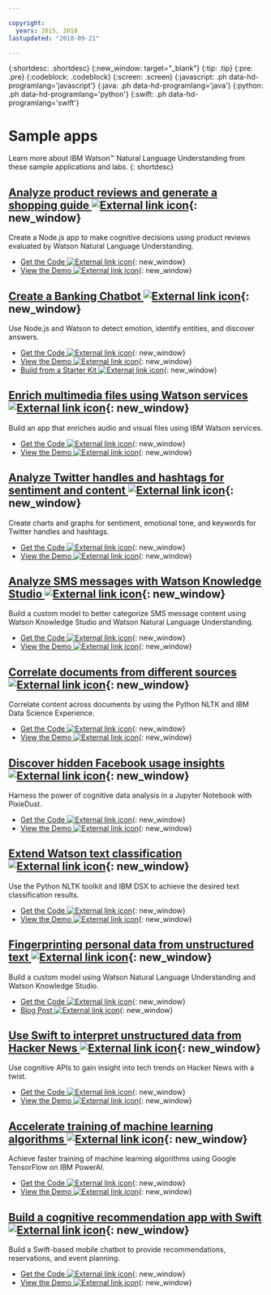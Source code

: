```yaml
---

copyright:
  years: 2015, 2018
lastupdated: "2018-09-21"

---
```


{:shortdesc: .shortdesc}
{:new_window: target="_blank"}
{:tip: .tip}
{:pre: .pre}
{:codeblock: .codeblock}
{:screen: .screen}
{:javascript: .ph data-hd-programlang='javascript'}
{:java: .ph data-hd-programlang='java'}
{:python: .ph data-hd-programlang='python'}
{:swift: .ph data-hd-programlang='swift'}

# Sample apps

Learn more about  IBM Watson™ Natural Language Understanding from these sample applications and labs.
{: shortdesc}

## [Analyze product reviews and generate a shopping guide ![External link icon](../../icons/launch-glyph.svg "External link icon")](https://developer.ibm.com/code/patterns/analyze-product-reviews-and-generate-a-shopping-guide/){: new_window}

Create a Node.js app to make cognitive decisions using product reviews evaluated by Watson Natural Language Understanding.

  - [Get the Code  ![External link icon](../../icons/launch-glyph.svg "External link icon")](https://github.com/IBM/watson-second-opinion?cm_sp=Developer-_-slug-_-Get-the-Code){: new_window}
  - [View the Demo  ![External link icon](../../icons/launch-glyph.svg "External link icon")](https://www.youtube.com/watch?v=wwNAEvbxd54){: new_window}

## [Create a Banking Chatbot  ![External link icon](../../icons/launch-glyph.svg "External link icon")](https://developer.ibm.com/code/patterns/create-cognitive-banking-chatbot/){: new_window}

Use Node.js and Watson to detect emotion, identify entities, and discover answers.

  - [Get the Code  ![External link icon](../../icons/launch-glyph.svg "External link icon")](https://github.com/IBM/watson-banking-chatbot?cm_sp=IBMCode-_-create-cognitive-banking-chatbot-_-Get-the-Code){: new_window}
  - [View the Demo  ![External link icon](../../icons/launch-glyph.svg "External link icon")](https://www.youtube.com/watch?v=Jxi7U7VOMYg&cm_sp=IBMCode-_-create-cognitive-banking-chatbot-_-View-the-Demo){: new_window}
  - [Build from a Starter Kit  ![External link icon](../../icons/launch-glyph.svg "External link icon")](https://console.bluemix.net/developer/watson/create-project?starterKit=a5819b41-0f6f-34cb-9067-47fd16835d04&cm_sp=dw-bluemix-_-code-_-devcenter){: new_window}

## [Enrich multimedia files using Watson services ![External link icon](../../icons/launch-glyph.svg "External link icon")](https://developer.ibm.com/code/patterns/enrich-multi-media-files-using-ibm-watson/){: new_window}

Build an app that enriches audio and visual files using IBM Watson services.

  - [Get the Code  ![External link icon](../../icons/launch-glyph.svg "External link icon")](https://github.com/IBM/watson-multimedia-analyzer?cm_sp=Developper-_-enrich-multi-media-files-using-ibm-watson-_-Get-the-Code){: new_window}
  - [View the Demo  ![External link icon](../../icons/launch-glyph.svg "External link icon")](https://www.youtube.com/watch?v=nTzrA56zLTE&cm_sp=Developper-_-enrich-multi-media-files-using-ibm-watson-_-View-the-Video){: new_window}
  
## [Analyze Twitter handles and hashtags for sentiment and content ![External link icon](../../icons/launch-glyph.svg "External link icon")](https://developer.ibm.com/code/patterns/analyze-twitter-handles-and-hashtags-for-sentiment-and-content/){: new_window}

Create charts and graphs for sentiment, emotional tone, and keywords for Twitter handles and hashtags.

  - [Get the Code  ![External link icon](../../icons/launch-glyph.svg "External link icon")](https://github.com/IBM/cognitive-social-crm?cm_sp=Developer-_-analyze-twitter-handles-and-hashtags-for-sentiment-and-content-_-Get-the-Code){: new_window}
  - [View the Demo  ![External link icon](../../icons/launch-glyph.svg "External link icon")](https://youtu.be/aWKi4f6gytc?cm_sp=Developer-_-analyze-twitter-handles-and-hashtags-for-sentiment-and-content-_-View-the-Video){: new_window}

## [Analyze SMS messages with Watson Knowledge Studio  ![External link icon](../../icons/launch-glyph.svg "External link icon")](https://developer.ibm.com/code/patterns/analyze-sms-messages-with-watson-knowledge-studio/){: new_window}

Build a custom model to better categorize SMS message content using Watson Knowledge Studio and Watson Natural Language Understanding.

  - [Get the Code  ![External link icon](../../icons/launch-glyph.svg "External link icon")](https://github.com/IBM/sms-analysis-with-wks?cm_sp=Developer-_-analyze-sms-messages-with-watson-knowledge-studio-_-Get-the-code){: new_window}
  - [View the Demo  ![External link icon](../../icons/launch-glyph.svg "External link icon")](https://youtu.be/lwW97UQj0RM?cm_sp=Developer-_-analyze-sms-messages-with-watson-knowledge-studio-_-Watch-the-Video){: new_window}
  
## [Correlate documents from different sources  ![External link icon](../../icons/launch-glyph.svg "External link icon")](https://developer.ibm.com/code/patterns/watson-document-correlation/){: new_window}

Correlate content across documents by using the Python NLTK and IBM Data Science Experience.

  - [Get the Code  ![External link icon](../../icons/launch-glyph.svg "External link icon")](https://github.com/IBM/watson-document-co-relation?cm_sp=Developer-_-watson-document-correlation-_-Get-the-Code){: new_window}
  - [View the Demo  ![External link icon](../../icons/launch-glyph.svg "External link icon")](https://youtu.be/vDCaBPhAr64?cm_sp=Developer-_-watson-document-correlation-_-View-the-Demo){: new_window}
   
## [Discover hidden Facebook usage insights  ![External link icon](../../icons/launch-glyph.svg "External link icon")](https://developer.ibm.com/code/patterns/discover-hidden-facebook-usage-insights/){: new_window}

Harness the power of cognitive data analysis in a Jupyter Notebook with PixieDust.

  - [Get the Code  ![External link icon](../../icons/launch-glyph.svg "External link icon")](https://github.com/IBM/pixiedust-facebook-analysis?cm_sp=IBMCode-_-discover-hidden-facebook-usage-insights-_-Get-the-Code){: new_window}
  - [View the Demo  ![External link icon](../../icons/launch-glyph.svg "External link icon")](https://www.youtube.com/watch?v=UIkjFo9o3vI&cm_sp=IBMCode-_-discover-hidden-facebook-usage-insights-_-View-the-Demo){: new_window}
  
## [Extend Watson text classification  ![External link icon](../../icons/launch-glyph.svg "External link icon")](https://developer.ibm.com/code/journey/extend-watson-text-classification/){: new_window}

Use the Python NLTK toolkit and IBM DSX to achieve the desired text classification results.

  - [Get the Code  ![External link icon](../../icons/launch-glyph.svg "External link icon")](https://github.com/IBM/watson-document-classifier?cm_sp=Developer-_-extend-watson-text-classification-_-Get-the-code){: new_window}
  - [View the Demo  ![External link icon](../../icons/launch-glyph.svg "External link icon")](https://youtu.be/kp8dcM9AKrA?cm_sp=Developer-_-extend-watson-text-classification-_-Watch-the-video){: new_window}

## [Fingerprinting personal data from unstructured text  ![External link icon](../../icons/launch-glyph.svg "External link icon")](https://developer.ibm.com/code/patterns/fingerprinting-personal-data-from-unstructured-text/){: new_window}

Build a custom model using Watson Natural Language Understanding and Watson Knowledge Studio.

  - [Get the Code  ![External link icon](../../icons/launch-glyph.svg "External link icon")](https://github.com/IBM/gdpr-fingerprint-pii){: new_window}
  - [Blog Post  ![External link icon](../../icons/launch-glyph.svg "External link icon")](https://youtu.be/NiBCa3EtCr0){: new_window}

## [Use Swift to interpret unstructured data from Hacker News  ![External link icon](../../icons/launch-glyph.svg "External link icon")](https://developer.ibm.com/code/patterns/use-swift-interpret-unstructured-data-hacker-news/){: new_window}

Use cognitive APIs to gain insight into tech trends on Hacker News with a twist.

  - [Get the Code  ![External link icon](../../icons/launch-glyph.svg "External link icon")](https://github.com/IBM/Hackernews-NLU?cm_sp=IBMCode-_-use-swift-interpret-unstructured-data-hacker-news-_-Get-the-Code){: new_window}
  - [View the Demo  ![External link icon](../../icons/launch-glyph.svg "External link icon")](https://youtu.be/sFbI6nu31ss?cm_sp=IBMCode-_-use-swift-interpret-unstructured-data-hacker-news-_-View-the-Demo){: new_window}
 
## [Accelerate training of machine learning algorithms  ![External link icon](../../icons/launch-glyph.svg "External link icon")](https://developer.ibm.com/code/patterns/accelerate-training-of-machine-learning-algorithms/){: new_window}

Achieve faster training of machine learning algorithms using Google TensorFlow on IBM PowerAI.

  - [Get the Code  ![External link icon](../../icons/launch-glyph.svg "External link icon")](https://github.com/IBM/powerai-notebook?cm_sp=IBMCode-_-accelerate-training-of-machine-learning-algorithms-_-Get-the-Code){: new_window}
  - [View the Demo  ![External link icon](../../icons/launch-glyph.svg "External link icon")](https://www.youtube.com/watch?v=1nnWj6W7QJI&cm_sp=IBMCode-_-accelerate-training-of-machine-learning-algorithms-_-View-the-Demo){: new_window}
 
## [Build a cognitive recommendation app with Swift ![External link icon](../../icons/launch-glyph.svg "External link icon")](https://developer.ibm.com/code/patterns/build-a-cognitive-recommendation-app-with-swift/){: new_window}

Build a Swift-based mobile chatbot to provide recommendations, reservations, and event planning.

  - [Get the Code  ![External link icon](../../icons/launch-glyph.svg "External link icon")](https://github.com/IBM/CognitiveConcierge?cm_sp=IBMCode-_-build-a-cognitive-recommendation-app-with-swift-_-Get-the-Code){: new_window}
  - [View the Demo  ![External link icon](../../icons/launch-glyph.svg "External link icon")](https://vimeo.com/222564546?cm_mc_uid=56476701007714999647300&cm_mc_sid_50200000=1500411355&cm_mc_sid_52640000=&cm_sp=IBMCode-_-build-a-cognitive-recommendation-app-with-swift-_-View-the-Demo){: new_window}
   

